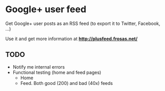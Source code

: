 # Google+ user feed

Get Google+ user posts as an RSS feed (to export it to Twitter, Facebook, ...)

Use it and get more information at **http://plusfeed.frosas.net/**

## TODO

- Notify me internal errors
- Functional testing (home and feed pages)
  - Home
  - Feed. Both good (200) and bad (40x) feeds